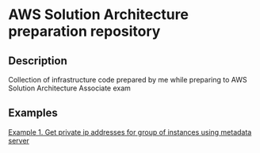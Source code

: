 # AWS Solution Architecture preparation repository

## Description

Collection of infrastructure code prepared by me while preparing to AWS Solution Architecture Associate exam

## Examples

[Example 1. Get private ip addresses for group of instances using metadata server](exercise1/README.md)